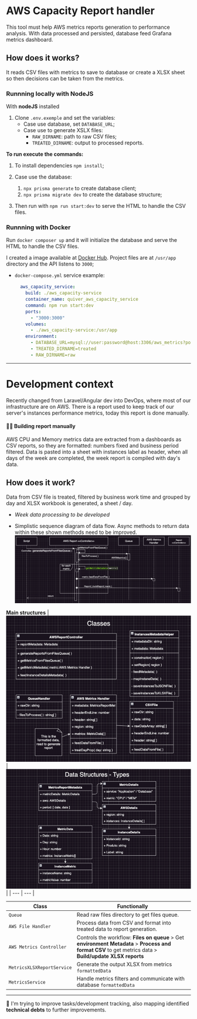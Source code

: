 # AWS Capacity Report handler
This tool must help AWS metrics reports generation to performance analysis. 
With data processed and persisted, database feed Grafana metrics dashboard.


## How does it works?
It reads CSV files with metrics to save to database or create a XLSX sheet so then decisions can be taken from the metrics.

### Runnning locally with NodeJS
With **nodeJS** installed
1. Clone ```.env.exemple``` and set the variables:
   - Case use database, set `DATABASE_URL`;
   - Case use to generate XSLX files:
      - `RAW_DIRNAME`: path to raw CSV files;
      - `TREATED_DIRNAME`: output to processed reports.
   
**To run execute the commands:**
1. To install dependencies `` npm install ``;
2. Case use the database:
   1. `npx prisma generate` to create database client;
   2. `npx prisma migrate dev` to create the database structure;

3. Then run with ``npm run start:dev`` to serve the HTML to handle the CSV files.

<!-- - after set directories to **raw CSV files**, metadata - `MetricsByDashboardName` map and `AWSDetails` to **outputReport**.
   !! Theses paths are hard coded for now !! -->
### Runnning with Docker
Run ``docker composer up`` and it will initialize the database and serve the HTML to handle the CSV files.

I created a image available at [Docker Hub](https://hub.docker.com/repository/docker/viniciusquare/quiver_aws_metrics_service/general).
Project files are at `/usr/app` directory and the API listens to `3000`;

- `docker-compose.yml` service example:
  ```yml
    aws_capacity_service:
      build: ./aws_capacity-service
      container_name: quiver_aws_capacity_service
      command: npm run start:dev
      ports:
        - "3000:3000"
      volumes:
        - ./aws_capacity-service:/usr/app
      environment:
        - DATABASE_URL=mysql://user:password@host:3306/aws_metrics?pool_timeout=0
        - TREATED_DIRNAME=treated
        - RAW_DIRNAME=raw
  ```
---

# Development context
Recently changed from Laravel/Angular dev into DevOps, where most of our infrastructure are on AWS. There is a report used to keep track of our server's instances performance metrics, today this report is done manually.
#### 😮‍💨 Building report manually
AWS CPU and Memory metrics data are extracted from a dashboards as CSV reports, so they are formatted: numbers fixed and business period filtered. Data is pasted into a sheet with instances label as header, when all days of the week are completed, the week report is compiled with day's data.  

## How does it work?
Data from CSV file is treated, filtered by business work time and grouped by day and XLSX workbook is generated, a sheet / day.
   - *Week data processing to be developed*

- Simplistic sequence diagram of data flow. Async methods to return data within these shown methods need to be improved.
![Data flow from raw file reading to XLSX report generation](docs/SequenceDiagram.png)

**Main structures**
| ![Classes diagram](docs/Classes.png) | ![Data structures](docs/DataStructures.png) |
| --- | --- |

| Class | Functionally |
| --- |     ---    |
`Queue` | Read raw files directory to get files queue. |
`AWS File Handler` | Process data from CSV and format into treated data to report generation. |
| `AWS Metrics Controller` | Controls the workflow: **Files on queue** > Get **environment Metadata** > **Process and format CSV** to get metrics data > **Build/update XLSX reports**
| `MetricsXLSXReportService` | Generate the output XLSX from metrics `formattedData`
| `MetricsService` | Handle metrics filters and communicate with database `formattedData`


---

📌 I'm trying to improve tasks/development tracking, also mapping identified **technical debts** to further improvements.